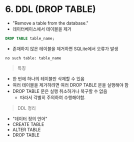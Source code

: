 # 6. DDL (DROP TABLE)

- "Remove a table from the database."
- 데이터베이스에서 테이블을 제거

```sql
DROP TABLE table_name;
```

- 존재하지 않은 테이블을 제거하면 SQLite에서 오류가 발생

```
no such table: table_name
```



> 특징

- 한 번에 하나의 테이블만 삭제할 수 있음
- 여러 테이블을 제거하려면 여러 DROP TABLE 문을 실행해야 함
- DROP TABLE 문은 실행 취소하거나 복구할 수 없음
  - 따라서 각별히 주의하여 수행해야함.



> DDL 정리

- "데이터 정의 언어"
- CREATE TABLE
- ALTER TABLE
- DROP TABLE